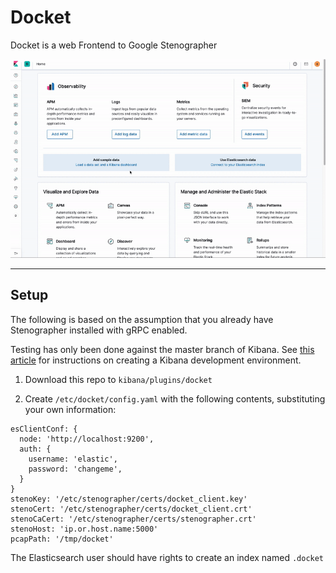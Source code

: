 # Docket

Docket is a web Frontend to Google Stenographer

![Docket Video](docket.gif)  

---

## Setup

The following is based on the assumption that you already have Stenographer installed with gRPC enabled.

Testing has only been done against the master branch of Kibana. See [this article](https://github.com/elastic/kibana/blob/master/CONTRIBUTING.md#setting-up-your-development-environment) for instructions on creating a Kibana development environment.

1. Download this repo to `kibana/plugins/docket`

2. Create `/etc/docket/config.yaml` with the following contents, substituting your own information:

```
esClientConf: {
  node: 'http://localhost:9200',
  auth: {
    username: 'elastic',
    password: 'changeme',
  }
}
stenoKey: '/etc/stenographer/certs/docket_client.key'
stenoCert: '/etc/stenographer/certs/docket_client.crt'
stenoCaCert: '/etc/stenographer/certs/stenographer.crt'
stenoHost: 'ip.or.host.name:5000'
pcapPath: '/tmp/docket'
```

The Elasticsearch user should have rights to create an index named `.docket`
